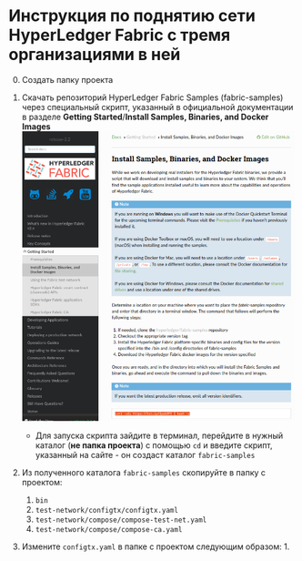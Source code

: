 # Инструкция по поднятию сети HyperLedger Fabric с тремя организациями в ней

0. Создать папку проекта

1. Скачать репозиторий HyperLedger Fabric Samples (fabric-samples) через специальный скрипт, указанный в официальной документации в разделе **Getting Started**/**Install Samples, Binaries, and Docker Images**
![Script](assets/screenshot-script.png)
    * Для запуска скрипта зайдите в терминал, перейдите в нужный каталог (**не папка проекта**) с помощью `cd` и введите скрипт, указанный на сайте - он создаст каталог `fabric-samples`

2. Из полученного каталога `fabric-samples` скопируйте в папку с проектом:
    1. `bin`
    2. `test-network/configtx/configtx.yaml`
    3. `test-network/compose/compose-test-net.yaml`
    4. `test-network/compose/compose-ca.yaml`

3. Измените `configtx.yaml` в папке с проектом следующим образом:
   1.

